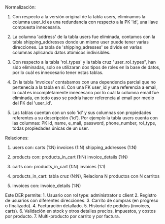 Normalización:

1. Con respecto a la versión original de la tabla users, eliminamos la columna user_id es una redundancia con respecto a la PK 'id', una llave compuesta innecesaria.

2. La columna 'address' de la tabla users fue eliminada, contamos con la tabla shipping_addresses donde un mismo user puede tener varias direcciones. La tabla de 'shipping_adresses' se divide en varias columnas aplicando datos atómicos indivisibles.

3. Con respecto a la tabla 'rol_types' y la tabla cruz "user_rol_types", han sido eliminadas, solo se utilizaran dos tipos de roles en la base de datos, por lo cuál es innecesario tener estas tablas.

4. En la tabla 'invoices' contabamos con una dependencia parcial que no pertenecía a la tabla en sí. Con una FK user_id y una referencia a email, lo cuál es incompletamente innecesario por lo cuál la columna email fue eliminada, en todo caso se podría hacer referencia al email por medio del FK del 'user_id'.

5. Las tablas cuentan con un solo 'id' y sus columnas son propiedades referentes a su descripción ('id'). Por ejemplo la tabla users cuenta con las columnas:  PK id, name, e_mail, password, phone_number, rol_type, todas propiedades únicas de un user.


Relaciones:

1. users con:
    carts (1:N)
    invoices (1:N)
    shipping_addresses (1:N)

2. products con:
    products_in_cart (1:N)
    invoice_details (1:N)

3. carts con:
    products_in_cart (1:N)
    invoices (1:1)

4. products_in_cart:
    tabla cruz (N:N), Relaciona N productos con N carritos

5. invoices con:
    invoice_details (1:N)


Este DER permite:
    1. Usuario con rol type: administrator o client
    2. Registro de usuarios con diferentes direcciones.
    3. Carrito de compras (en progreso o finalizado).
    4. Facturación detallado.
    5. Historial de pedidos (invoices, carts).
    6. Validación en stock y otros detalles precios, impuestos, y costos por producto.
    7. Multi-producto por carrito y por factura.
